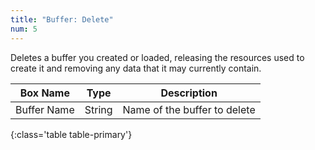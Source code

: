 ```yaml
---
title: "Buffer: Delete"
num: 5
---
```


Deletes a buffer you created or loaded, releasing the resources used to create it and removing any data that it may currently contain.

| Box Name | Type | Description |
|-------|--------|--------
|Buffer Name	|String	| Name of the buffer to delete
{:class='table table-primary'}









